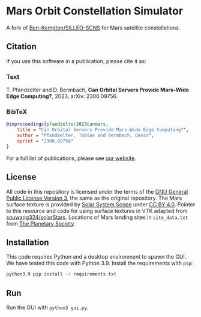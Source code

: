 # Mars Orbit Constellation Simulator

A fork of [Ben-Kempton/SILLEO-SCNS](https://github.com/Ben-Kempton/SILLEO-SCNS) for Mars satellite constellations.

## Citation

If you use this software in a publication, please cite it as:

### Text

T. Pfandzelter and D. Bermbach, **Can Orbital Servers Provide Mars-Wide Edge Computing?**, 2023, arXiv: 2306.09756.

### BibTeX

```bibtex
@inproceedings{pfandzelter2023canmars,
    title = "Can Orbital Servers Provide Mars-Wide Edge Computing?",
    author = "Pfandzelter, Tobias and Bermbach, David",
    eprint = "2306.09756"
}
```

For a full list of publications, please see [our website](https://www.tu.berlin/en/mcc/research/publications).

## License

All code in this repository is licensed under the terms of the [GNU General Public License Version 3](./LICENSE), the same as the original repository.
The Mars surface texture is provided by [Solar System Scope](https://www.solarsystemscope.com/textures/) under [CC BY 4.0](https://creativecommons.org/licenses/by/4.0/).
Pointer to this resource and code for using surface textures in VTK adapted from [souwang324/solarStars](https://github.com/souwang324/solarStars).
Locations of Mars landing sites in `site_data.txt` from [The Planetary Society](https://www.planetary.org/space-images/mars_landing_site_map_lakdawalla).

## Installation

This code requires Python and a desktop environment to spawn the GUI.
We have tested this code with Python 3.9.
Install the requirements with `pip`:

```sh
python3.9 pip install -r requirements.txt
```

## Run

Run the GUI with `python3 gui.py`.
